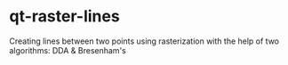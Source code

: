 # qt-raster-lines

Creating lines between two points using rasterization with the help of two algorithms: DDA & Bresenham's
